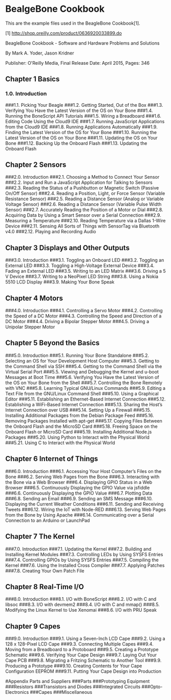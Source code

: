 # BealgeBone Cookbook

This are the example files used in the BeagleBone Cookbook[1].

[1] http://shop.oreilly.com/product/0636920033899.do

BeagleBone Cookbook - Software and Hardware Problems and Solutions

By Mark A. Yoder, Jason Kridner

Publisher: O'Reilly Media, Final Release Date: April 2015, Pages: 346

## Chapter 1   Basics
### 1.0. Introduction
###1.1. Picking Your Beagle
###1.2. Getting Started, Out of the Box
###1.3. Verifying You Have the Latest Version of the OS on Your Bone
###1.4. Running the BoneScript API Tutorials
###1.5. Wiring a Breadboard
###1.6. Editing Code Using the Cloud9 IDE
###1.7. Running JavaScript Applications from the Cloud9 IDE
###1.8. Running Applications Automatically
###1.9. Finding the Latest Version of the OS for Your Bone
###1.10. Running the Latest Version of the OS on Your Bone
###1.11. Updating the OS on Your Bone
###1.12. Backing Up the Onboard Flash
###1.13. Updating the Onboard Flash

## Chapter 2   Sensors
###2.0. Introduction
###2.1. Choosing a Method to Connect Your Sensor
###2.2. Input and Run a JavaScript Application for Talking to Sensors
###2.3. Reading the Status of a Pushbutton or Magnetic Switch (Passive On/Off Sensor)
###2.4. Reading a Position, Light, or Force Sensor (Variable Resistance Sensor)
###2.5. Reading a Distance Sensor (Analog or Variable Voltage Sensor)
###2.6. Reading a Distance Sensor (Variable Pulse Width Sensor)
###2.7. Accurately Reading the Position of a Motor or Dial
###2.8. Acquiring Data by Using a Smart Sensor over a Serial Connection
###2.9. Measuring a Temperature
###2.10. Reading Temperature via a Dallas 1-Wire Device
###2.11. Sensing All Sorts of Things with SensorTag via Bluetooth v4.0
###2.12. Playing and Recording Audio

## Chapter 3   Displays and Other Outputs
###3.0. Introduction
###3.1. Toggling an Onboard LED
###3.2. Toggling an External LED
###3.3. Toggling a High-Voltage External Device
###3.4. Fading an External LED
###3.5. Writing to an LED Matrix
###3.6. Driving a 5 V Device
###3.7. Writing to a NeoPixel LED String
###3.8. Using a Nokia 5510 LCD Display
###3.9. Making Your Bone Speak

## Chapter 4   Motors
###4.0. Introduction
###4.1. Controlling a Servo Motor
###4.2. Controlling the Speed of a DC Motor
###4.3. Controlling the Speed and Direction of a DC Motor
###4.4. Driving a Bipolar Stepper Motor
###4.5. Driving a Unipolar Stepper Motor

## Chapter 5   Beyond the Basics
###5.0. Introduction
###5.1. Running Your Bone Standalone
###5.2. Selecting an OS for Your Development Host Computer
###5.3. Getting to the Command Shell via SSH
###5.4. Getting to the Command Shell via the Virtual Serial Port
###5.5. Viewing and Debugging the Kernel and u-boot Messages at Boot Time
###5.6. Verifying You Have the Latest Version of the OS on Your Bone from the Shell
###5.7. Controlling the Bone Remotely with VNC
###5.8. Learning Typical GNU/Linux Commands
###5.9. Editing a Text File from the GNU/Linux Command Shell
###5.10. Using a Graphical Editor
###5.11. Establishing an Ethernet-Based Internet Connection
###5.12. Establishing a WiFi-Based Internet Connection
###5.13. Sharing the Host’s Internet Connection over USB
###5.14. Setting Up a Firewall
###5.15. Installing Additional Packages from the Debian Package Feed
###5.16. Removing Packages Installed with apt-get
###5.17. Copying Files Between the Onboard Flash and the MicroSD Card
###5.18. Freeing Space on the Onboard Flash or MicroSD Card
###5.19. Installing Additional Node.js Packages
###5.20. Using Python to Interact with the Physical World
###5.21. Using C to Interact with the Physical World

## Chapter 6   Internet of Things
###6.0. Introduction
###6.1. Accessing Your Host Computer’s Files on the Bone
###6.2. Serving Web Pages from the Bone
###6.3. Interacting with the Bone via a Web Browser
###6.4. Displaying GPIO Status in a Web Browser
###6.5. Continuously Displaying the GPIO Value via jsfiddle
###6.6. Continuously Displaying the GPIO Value
###6.7. Plotting Data
###6.8. Sending an Email
###6.9. Sending an SMS Message
###6.10. Displaying the Current Weather Conditions
###6.11. Sending and Receiving Tweets
###6.12. Wiring the IoT with Node-RED
###6.13. Serving Web Pages from the Bone by Using Apache
###6.14. Communicating over a Serial Connection to an Arduino or LaunchPad

## Chapter 7   The Kernel
###7.0. Introduction
###7.1. Updating the Kernel
###7.2. Building and Installing Kernel Modules
###7.3. Controlling LEDs by Using SYSFS Entries
###7.4. Controlling GPIOs by Using SYSFS Entries
###7.5. Compiling the Kernel
###7.6. Using the Installed Cross Compiler
###7.7. Applying Patches
###7.8. Creating Your Own Patch File

## Chapter 8   Real-Time I/O
###8.0. Introduction
###8.1. I/O with BoneScript
###8.2. I/O with C and libsoc
###8.3. I/O with devmem2
###8.4. I/O with C and mmap()
###8.5. Modifying the Linux Kernel to Use Xenomai
###8.6. I/O with PRU Speak

## Chapter 9   Capes
###9.0. Introduction
###9.1. Using a Seven-Inch LCD Cape
###9.2. Using a 128 x 128-Pixel LCD Cape
###9.3. Connecting Multiple Capes
###9.4. Moving from a Breadboard to a Protoboard
###9.5. Creating a Prototype Schematic
###9.6. Verifying Your Cape Design
###9.7. Laying Out Your Cape PCB
###9.8. Migrating a Fritzing Schematic to Another Tool
###9.9. Producing a Prototype
###9.10. Creating Contents for Your Cape Configuration EEPROM
###9.11. Putting Your Cape Design into Production

#Appendix Parts and Suppliers
###Parts
###Prototyping Equipment
###Resistors
###Transistors and Diodes
###Integrated Circuits
###Opto-Electronics
###Capes
###Miscellaneous
